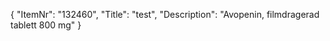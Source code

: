 {
  "ItemNr": "132460",
  "Title": "test",
  "Description": "Avopenin, filmdragerad tablett 800 mg"
}